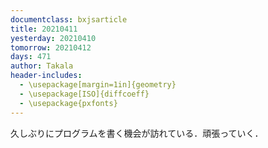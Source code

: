 ```yaml
---
documentclass: bxjsarticle
title: 20210411
yesterday: 20210410
tomorrow: 20210412
days: 471
author: Takala
header-includes:
  - \usepackage[margin=1in]{geometry}
  - \usepackage[ISO]{diffcoeff}
  - \usepackage{pxfonts}
---
```



久しぶりにプログラムを書く機会が訪れている．頑張っていく．